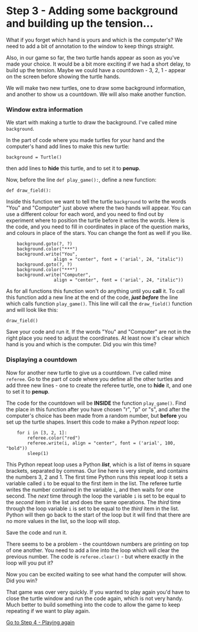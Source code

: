 # Step 3 - Adding some background and building up the tension...

What if you forget which hand is yours and which is the computer's? We need to add a bit of annotation to the window to keep things straight.

Also, in our game so far, the two turtle hands appear as soon as you've made your choice. It would be a bit more exciting if we had a short delay, to build up the tension. Maybe we could have a countdown - 3, 2, 1 - appear on the screen before showing the turtle hands.

We will make two new turtles, one to draw some background information, and another to show us a countdown. We will also make another function.

### Window extra information

We start with making a turtle to draw the background. I've called mine ```background```.

In the part of code where you made turtles for your hand and the computer's hand add lines to make this new turtle:
```
background = Turtle()
```
then add lines to **hide** this turtle, and to set it to **penup**.

Now, before the line ```def play_game():```, define a new function:
```
def draw_field():
```
Inside this function we want to tell the turtle ```background``` to write the words "You" and "Computer" just above where the two hands will appear. You can use a different colour for each word, and you need to find out by experiment where to position the turtle before it writes the words. Here is the code, and you need to fill in coordinates in place of the question marks, and colours in place of the stars. You can change the font as well if you like.

```
    background.goto(?, ?)
    background.color("***")
    background.write("You",
                  align = "center", font = ('arial', 24, "italic"))
    background.goto(?, ?)
    background.color("***")
    background.write("Computer",
                  align = "center", font = ('arial', 24, "italic"))
```
As for all functions this function won't do anything until you **call** it. To call this function add a new line at the end of the code, **_just before_** the line which calls function ```play_game()```. This line will call the ```draw_field()``` function and will look like this:
```
draw_field()
```

Save your code and run it. If the words "You" and "Computer" are not in the right place you need to adjust the coordinates. At least now it's clear which hand is you and which is the computer. Did you win this time? 

### Displaying a countdown

Now for another new turtle to give us a countdown. I've called mine ```referee```. Go to the part of code where you define all the other turtles and add three new lines - one to create the referee turtle, one to **hide** it, and one to set it to **penup**.

The code for the countdown will be **INSIDE** the function ```play_game()```. Find the place in this function after you have chosen "r", "p" or "s", and after the computer's choice has been made from a random number, but **before** you set up the turtle shapes. Insert this code to make a Python *repeat* loop: 
```
    for i in [3, 2, 1]:
        referee.color("red")
        referee.write(i, align = "center", font = ('arial', 100, "bold"))
        sleep(1)
```
This Python repeat loop uses a Python **_list_**, which is a list of items in square brackets, separated by commas. Our line here is very simple, and contains the numbers 3, 2 and 1. The first time Python runs this repeat loop it sets a variable called ```i``` to be equal to the first item in the list. The referee turtle writes the number contained in the variable ```i```, and then waits for one second. The *next* time through the loop the variable ```i``` is set to be equal to the *second* item in the list and does the same operations. The *third* time through the loop variable ```i``` is set to be equal to the *third* item in the list. Python will then go back to the start of the loop but it will find that there are no more values in the list, so the loop will stop.

Save the code and run it. 

There seems to be a problem - the countdown numbers are printing on top of one another. You need to add a line into the loop which will clear the previous number. The code is ```referee.clear()``` - but where exactly in the loop will you put it?

Now you can be excited waiting to see what hand the computer will show. Did you win?

That game was over very quickly. If you wanted to play again you'd have to close the turtle window and run the code again, which is not very handy. Much better to build something into the code to allow the game to keep repeating if we want to play again.

[Go to Step 4 - Playing again](../Step4-Play-again)
